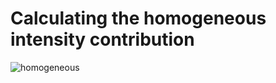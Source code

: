 # Calculating the homogeneous intensity contribution

![homogeneous](https://media.discordapp.net/attachments/937419611622752277/937428080438427668/unknown.png)